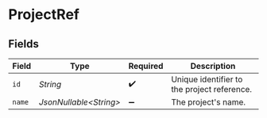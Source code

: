 # ProjectRef


## Fields

| Field                                       | Type                                        | Required                                    | Description                                 |
| ------------------------------------------- | ------------------------------------------- | ------------------------------------------- | ------------------------------------------- |
| `id`                                        | *String*                                    | :heavy_check_mark:                          | Unique identifier to the project reference. |
| `name`                                      | *JsonNullable\<String>*                     | :heavy_minus_sign:                          | The project's name.                         |